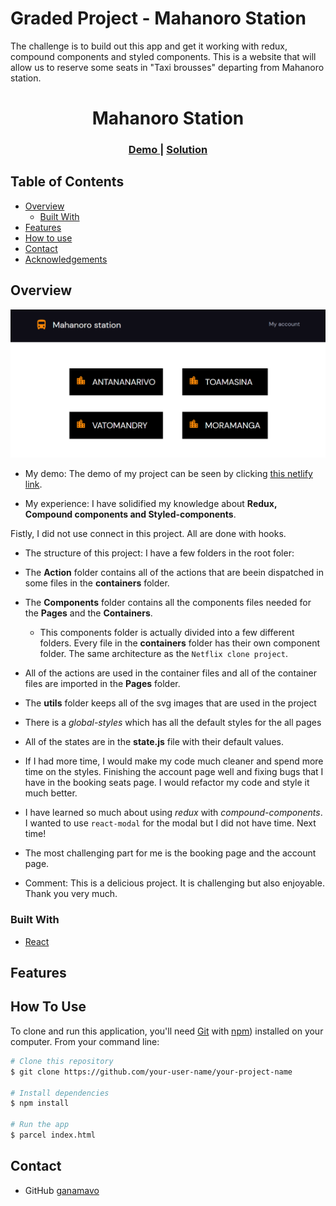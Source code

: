 # Graded Project - Mahanoro Station
  
The challenge is to build out this app and get it working with redux, compound components and styled components. This is a website that will allow us to reserve some seats in "Taxi brousses" departing from Mahanoro station.
 
<h1 align="center">Mahanoro Station</h1>

<div align="center">
  <h3>
    <a href="https://mahanoro-station-rinon.netlify.app/" > 
      Demo
    </a>
    <span> | </span>
    <a href="https://github.com/onja-org/mahanoro-station">
      Solution
    </a>
  </h3>
</div>

<!-- TABLE OF CONTENTS -->

## Table of Contents

-   [Overview](#overview)
    -   [Built With](#built-with)
-   [Features](#features)
-   [How to use](#how-to-use)
-   [Contact](#contact)
-   [Acknowledgements](#acknowledgements)

<!-- OVERVIEW -->

## Overview

![screenshot](./design/finished-project-screenshot.png)
 
- My demo:
The demo of my project can be seen by clicking [this netlify link](https://mahanoro-station-rinon.netlify.app/">).

- My experience:
I have solidified my knowledge about **Redux, Compound components and Styled-components**.

Fistly, I did not use connect in this project. All are done with hooks.

- The structure of this project:
 I have a few folders in the root foler:
 - The **Action** folder contains all of the actions that are beein dispatched in some files in the **containers** folder.

 - The **Components** folder contains all the components files needed for the **Pages** and the **Containers**.  
    - This components folder is actually divided into a few different folders. Every file in the **containers** folder has their own component folder. The same architecture as the `Netflix clone project`.
    
 - All of the actions are used in the container files and all of the container files are imported in the **Pages** folder. 
 
 - The **utils** folder keeps all of the svg images that are used in the project

 - There is a *global-styles* which has all the default styles for the all pages

 - All of the states are in the **state.js** file with their default values.

-   If I had more time, I would make my code much cleaner and spend more time on the styles. Finishing the account page well and fixing bugs that I have in the booking seats page. I would refactor my code and style it much better.

- I have learned so much about using *redux* with *compound-components*. I wanted to use `react-modal` for the modal but I did not have time. Next time!


- The most challenging part for me is the booking page and the account page.

- Comment:
This is a delicious project. It is challenging but also enjoyable. Thank you very much.



### Built With

<!-- This section should list any major frameworks that you built your project using. Here are a few examples.-->

-   [React](https://reactjs.org/)

## Features

<!-- List the features of your application or follow the template. Don't share the figma file here :) -->

## How To Use

<!-- Example: -->

To clone and run this application, you'll need [Git](https://git-scm.com) with [npm](http://npmjs.com)) installed on your computer. From your command line:

```bash
# Clone this repository
$ git clone https://github.com/your-user-name/your-project-name

# Install dependencies
$ npm install

# Run the app
$ parcel index.html
```
## Contact
<!-- 
-   Website [your-website.com](https://{your-web-site-link}) -->
-   GitHub [ganamavo](https://github.com/ganamavo)
